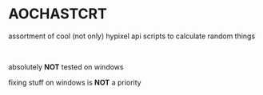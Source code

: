 # AOCHASTCRT
assortment of cool (not only) hypixel api scripts to calculate random things

<br>

absolutely **NOT** tested on windows

fixing stuff on windows is **NOT** a priority